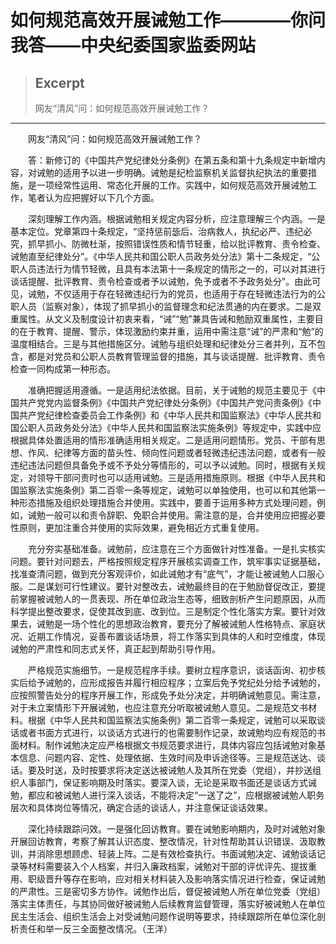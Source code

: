 
# 如何规范高效开展诫勉工作————你问我答——中央纪委国家监委网站

> ## Excerpt
> 网友“清风”问：如何规范高效开展诫勉工作？

---
　　网友“清风”问：如何规范高效开展诫勉工作？

　　答：新修订的《中国共产党纪律处分条例》在第五条和第十九条规定中新增内容，对诫勉的适用予以进一步明确。诫勉是纪检监察机关监督执纪执法的重要措施，是一项经常性运用、常态化开展的工作。实践中，如何规范高效开展诫勉工作，笔者认为应把握好以下几个方面。

　　深刻理解工作内涵。根据诫勉相关规定内容分析，应注意理解三个内涵。一是基本定位。党章第四十条规定，“坚持惩前毖后、治病救人，执纪必严、违纪必究，抓早抓小、防微杜渐，按照错误性质和情节轻重，给以批评教育、责令检查、诫勉直至纪律处分”。《中华人民共和国公职人员政务处分法》第十二条规定，“公职人员违法行为情节轻微，且具有本法第十一条规定的情形之一的，可以对其进行谈话提醒、批评教育、责令检查或者予以诫勉，免予或者不予政务处分”。由此可见，诫勉，不仅适用于存在轻微违纪行为的党员，也适用于存在轻微违法行为的公职人员（监察对象），体现了抓早抓小的监督理念和纪法贯通的内在要求。二是双重属性。从文义及制度设计初衷来看，“诫”“勉”兼具告诫和勉励双重属性，主要目的在于教育、提醒、警示，体现激励约束并重，运用中需注意“诫”的严肃和“勉”的温度相结合。三是与其他措施区分。诫勉与组织处理和纪律处分三者并列，互不包含，都是对党员和公职人员教育管理监督的措施，其与谈话提醒、批评教育、责令检查一同构成第一种形态。

　　准确把握适用遵循。一是适用纪法依据。目前，关于诫勉的规范主要见于《中国共产党党内监督条例》《中国共产党纪律处分条例》《中国共产党问责条例》《中国共产党纪律检查委员会工作条例》和《中华人民共和国监察法》《中华人民共和国公职人员政务处分法》《中华人民共和国监察法实施条例》等规定中，实践中应根据具体处置适用的情形准确适用相关规定。二是适用问题情形。党员、干部有思想、作风、纪律等方面的苗头性、倾向性问题或者轻微违纪违法问题，或者有一般违纪违法问题但具备免予或不予处分等情形的，可以予以诫勉。同时，根据有关规定，对领导干部问责时也可以适用诫勉。三是适用措施原则。根据《中华人民共和国监察法实施条例》第二百零一条等规定，诫勉可以单独使用，也可以和其他第一种形态措施及组织处理措施合并使用。实践中，要善于运用多种方式处理问题，例如，诫勉一般可以和责令辞职、免职合并使用。需注意的是，合并使用应把握必要性原则，更加注重合并使用的实际效果，避免相近方式重复使用。

　　充分夯实基础准备。诫勉前，应注意在三个方面做针对性准备。一是扎实核实问题。要针对问题去，严格按照规定程序开展核实调查工作，筑牢事实证据基础，找准查清问题，做到充分客观评价，如此诫勉才有“底气”，才能让被诫勉人口服心服。二是谋划可行性建议。要针对整改去，诫勉最终目的在于勉励督促改正，要提前掌握被诫勉人的一贯表现、所在单位政治生态等，细致剖析产生问题原因，从而科学提出整改要求，促使其改到底、改到位。三是制定个性化落实方案。要针对效果去，诫勉是一场个性化的思想政治教育，要充分了解被诫勉人性格特点、家庭状况、近期工作情况，妥善布置谈话场景，将工作落实到具体的人和时空维度，体现诫勉的严肃性和同志式关怀，真正起到帮助引导作用。

　　严格规范实施细节。一是规范程序手续。要树立程序意识，谈话函询、初步核实后给予诫勉的，应形成报告并履行相应程序；立案后免予党纪处分给予诫勉的，应按照警告处分的程序开展工作，形成免予处分决定，并明确诫勉意见。需注意，对于未立案情形下开展诫勉，也应注意充分听取被诫勉人意见。二是规范文书材料。根据《中华人民共和国监察法实施条例》第二百零一条规定，诫勉可以采取谈话或者书面方式进行，以谈话方式进行的也需要制作记录，故诫勉均应有规范的书面材料。制作诫勉决定应严格根据文书规范要求进行，具体内容应包括诫勉对象基本信息、问题内容、定性、处理依据、生效时间及申诉途径等。三是规范送达、谈话。要及时送，及时按要求将决定送达被诫勉人及其所在党委（党组），并抄送组织人事部门，保证影响期及时落实。要深入谈，无论是采取书面还是谈话方式诫勉，都应和被诫勉人进行深入谈话，不能将决定“一送了之”，应根据被诫勉人职务层次和具体岗位等情况，确定合适的谈话人，并注意保证谈话效果。

　　深化持续跟踪问效。一是强化回访教育。要在诫勉影响期内，及时对诫勉对象开展回访教育，考察了解其认识态度、整改情况，针对性帮助其认识错误、汲取教训，并消除思想顾虑、轻装上阵。二是有效检查执行。书面诫勉决定、诫勉谈话记录等材料需要装入个人档案，并归入廉政档案，诫勉对干部的评优评先、提拔重用、职级晋升等存在影响，应对相关材料装入及影响落实情况进行检查，保证诫勉的严肃性。三是密切多方协作。诫勉作出后，督促被诫勉人所在单位党委（党组）落实主体责任，与其协同做好被诫勉人后续教育监督管理，落实好被诫勉人在单位民主生活会、组织生活会上对受诫勉问题作说明等要求，持续跟踪所在单位深化剖析责任和举一反三全面整改情况。（王洋）
